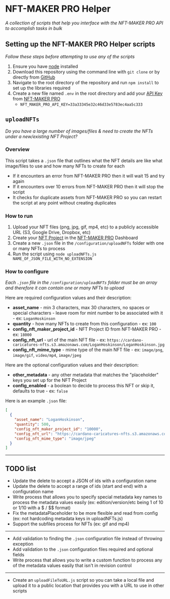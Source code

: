 # NFT-MAKER PRO Helper

_A collection of scripts that help you interface with the NFT-MAKER PRO API to accomplish tasks in bulk_

## Setting up the NFT-MAKER PRO Helper scripts

_Follow these steps before attempting to use any of the scripts_

1. Ensure you have [node](https://nodejs.org/en/download/) installed
2. Download this repository using the command line with `git clone` or by directly from [GitHub](https://github.com/CardanoCaricatures/nft-maker-pro-helper)
3. Navigate to the root directory of the repository and run `npm install` to set up the libraries required
4. Create a new file named `.env` in the root directory and add your [API Key](https://docs.nft-maker.io/nft-maker-pro-api/managing-api-keys) from [NFT-MAKER PRO](https://pro.nft-maker.io/)
   * `NFT_MAKER_PRO_API_KEY=33a33345e32c46d33e5783ec4aa5c333`

## `uploadNFTs`

_Do you have a large number of images/files & need to create the NFTs under a new/existing NFT Project?_

### Overview

This script takes a `.json` file that outlines what the NFT details are like what image/files to use and how many NFTs to create for each

* If it encounters an error from NFT-MAKER PRO then it will wait 15 and try again
* If it encounters over 10 errors from NFT-MAKER PRO then it will stop the script
* It checks for duplicate assets from NFT-MAKER PRO so you can restart the script at any point without creating duplicates

### How to run

1. Upload your NFT files (png, jpg, gif, mp4, etc) to a publicly accessible URL (S3, Google Drive, Dropbox, etc)
2. Create your [NFT Project](https://docs.nft-maker.io/nft-maker-pro/creating-nfts) in the [NFT-MAKER PRO](https://pro.nft-maker.io/) Dashboard
3. Create a new `.json` file in the `/configuration/uploadNFTs` folder with one or many NFTs to process
4. Run the script using `node uploadNFTs.js NAME_OF_JSON_FILE_WITH_NO_EXTENSION`

### How to configure

_Each `.json` file in the `/configuration/uploadNFTs` folder must be an array and therefore it can contain one or many NFTs to upload_

Here are required configuration values and their description:

* **asset_name** - min 3 characters, max 30 characters, no spaces or special characters - leave room for mint number to be associated with it - ex: `LoganHoskinson`
* **quantity** - how many NFTs to create from this configuration - ex: `100`
* **config_nft_maker_project_id** - NFT Project ID from NFT-MAKER PRO - ex: `18000`
* **config_nft_url** - url of the main NFT file - ex: `https://cardano-caricatures-nfts.s3.amazonaws.com/LoganHoskinson/LoganHoskinson.jpg`
* **config_nft_mime_type** - mime type of the main NFT file - ex: `image/png`, `image/gif`, `video/mp4`, `image/jpeg`

Here are the optional configuration values and their description:

* **other_metadata** - any other metadata that matches the "placeholder" keys you set up for the NFT Project
* **config_enabled** - a boolean to decide to process this NFT or skip it, defaults to true - ex: `false`

Here is an example `.json` file:

```json
[
  {
    "asset_name": "LoganHoskinson",
    "quantity": 500,
    "config_nft_maker_project_id": "10000",
    "config_nft_url": "https://cardano-caricatures-nfts.s3.amazonaws.com/LoganHoskinson/LoganHoskinson.jpg",
    "config_nft_mime_type": "image/jpeg"
  }
]
```

---

## TODO list
* Update the delete to accept a JSON of ids with a configuration name
* Update the delete to accept a range of ids (start and end) with a configuration name
* Write process that allows you to specify special metadata key names to process the metadata values easily (ex: edition/version/etc being 1 of 10 or 1/10 with a $ / $$ format)
* Fix the metadataPlaceholder to be more flexible and read from config (ex: not hardcoding metadata keys in uploadNFTs.js)
* Support the subfiles process for NFTs (ex: gif and mp4)
---
* Add validation to finding the `.json` configuration file instead of throwing exception
* Add validation to the `.json` configuration files required and optional fields
* Write process that allows you to write a custom function to process any of the metadata values easily that isn't in revision control
---
* Create an `uploadFileToURL.js` script so you can take a local file and upload it to a public location that provides you with a URL to use in other scripts
